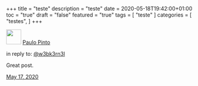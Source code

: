 +++
title = "teste"
description = "teste"
date = 2020-05-18T19:42:00+01:00
toc = "true"
draft = "false"
featured = "true"
tags = [ "teste" ]
categories = [ "testes", ]
+++


  <div class="h-entry">
    <div class="u-author h-card">
      <img src="https://paulopinto.xyz/img/eu.png" class="u-photo" width="40">
      <a href="https://paulopinto.xyz/" class="u-url p-name">Paulo Pinto</a>
    </div>
    <p>in reply to: <a class="u-in-reply-to" href="https://w3bk3rn3l.xyz/why-do-i-use-keybase/">@w3bk3rn3l</a></p>
    <p class="e-content">Great post.</p>
    <p>
      <a href="https://w3bk3rn3l.xyz/why-do-i-use-keybase" class="u-url">
        <time class="dt-published" datetime="2020-05-17T19:30:00+01:00">May 17, 2020</time>
      </a>
    </p>
  </div>
